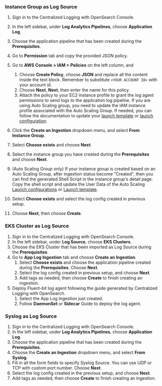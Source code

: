 
<!--ig-start-->
### Instance Group as Log Source

1. Sign in to the Centralized Logging with OpenSearch Console.
2. In the left sidebar, under **Log Analytics Pipelines**, choose **Application Log**.
3. Choose the application pipeline that has been created during the **Prerequisites**.
4. Go to **Permission** tab and copy the provided JSON policy.
5. Go to **AWS Console > IAM > Policies** on the left column, and 

    1. Choose **Create Policy**, choose **JSON** and replace all the content inside the text block. Remember to substitute `<YOUR ACCOUNT ID>` with your account id.
    2. Choose **Next**, **Next**, then enter the name for this policy.
    3. Attach the policy to your EC2 instance profile to grant the log agent permissions to send logs to the application log pipeline. If you are using Auto Scaling group, you need to update the IAM instance profile associated with the Auto Scaling Group. If needed, you can follow the documentation to update your [launch template][launch-template] or [launch configuration][launch-configuration].

6. Click the **Create an Ingestion** dropdown menu, and select **From Instance Group**.
7. Select **Choose exists** and choose **Next**.
8. Select the instance group you have created during the **Prerequisites** and choose **Next**.
9. (Auto Scaling Group only) If your instance group is created based on an Auto Scaling Group, after ingestion status become "Created", then you can find the generated Shell Script in the instance group's detail page. Copy the shell script and update the User Data of the Auto Scaling [Launch configurations](https://docs.aws.amazon.com/autoscaling/ec2/userguide/launch-configurations.html) or [Launch template](https://docs.aws.amazon.com/AWSEC2/latest/UserGuide/ec2-launch-templates.html).
10. Select **Choose exists** and select the log config created in previous setup.
11. Choose **Next**, then choose **Create**.

[launch-template]: https://docs.aws.amazon.com/autoscaling/ec2/userguide/create-launch-template.html#advanced-settings-for-your-launch-template
[launch-configuration]: https://docs.aws.amazon.com/autoscaling/ec2/userguide/change-launch-config.html

<!--ig-end-->

<!--eks-start-->
### EKS Cluster as Log Source

1. Sign in to the Centralized Logging with OpenSearch Console.
2. In the left sidebar, under **Log Source**, choose **EKS Clusters**.
3. Choose the EKS Cluster that has been imported as Log Source during the **Prerequisites**.
4. Go to **App Log Ingestion** tab and choose **Create an Ingestion**.
    1. Select **Choose exists** and choose the application pipeline created during the **Prerequisites**. Choose **Next**.
    2. Select the log config created in previous setup, and choose **Next**.
    3. Add tags as needed, then choose **Create** to finish creating an ingestion.
5. Deploy Fluent-bit log agent following the guide generated by Centralized Logging with OpenSearch. 
    1. Select the App Log Ingestion just created.
    2. Follow **DaemonSet** or **Sidecar** Guide to deploy the log agent.

<!--eks-end-->

<!--syslog-start-->
### Syslog as Log Source

1. Sign in to the Centralized Logging with OpenSearch Console.
2. In the left sidebar, under **Log Analytics Pipelines**, choose **Application Log**.
3. Choose the application pipeline that has been created during the **Prerequisites**.
4. Choose the **Create an Ingestion** dropdown menu, and select **From Syslog**.
5. Fill in all the form fields to specify Syslog Source. You can use UDP or TCP with custom port number. Choose **Next**.
6. Select the log config created in the previous setup, and choose **Next**.
7. Add tags as needed, then choose **Create** to finish creating an ingestion.
<!--syslog-end-->


[launch-template]: https://docs.aws.amazon.com/autoscaling/ec2/userguide/create-launch-template.html#advanced-settings-for-your-launch-template
[launch-configuration]: https://docs.aws.amazon.com/autoscaling/ec2/userguide/change-launch-config.html